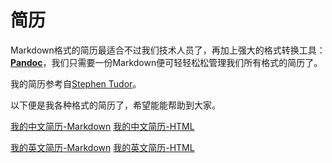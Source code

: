 # 简历

Markdown格式的简历最适合不过我们技术人员了，再加上强大的格式转换工具： **[Pandoc](https://pandoc.org)**，我们只需要一份Markdown便可轻轻松松管理我们所有格式的简历了。

我的简历参考自[Stephen Tudor](https://github.com/smt/resume)。

以下便是我各种格式的简历了，希望能能帮助到大家。

[我的中文简历-Markdown](https://github.com/Blankj/resume/blob/master/resume-cn.md)
[我的中文简历-HTML](http://blankj.com/resume/resume-cn.html)

[我的英文简历-Markdown](https://github.com/Blankj/resume/blob/master/resume-eng.md)
[我的英文简历-HTML](http://blankj.com/resume/resume-eng.html)

